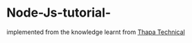 # Node-Js-tutorial-
implemented from the knowledge learnt from [Thapa Technical ](https://www.youtube.com/channel/UCwfaAHy4zQUb2APNOGXUCCA)
